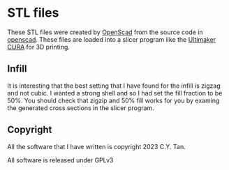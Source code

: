 # STL files

These STL files were created by [OpenScad](https://openscad.org/) from
the source code in
[openscad](https://github.com/cytan299/Ultrasonic_Screwdriver/tree/main/openscad). These
files are loaded into a slicer program like the [Ultimaker
CURA](https://ultimaker.com/software/ultimaker-cura/) for 3D printing.

## Infill

It is interesting that the best setting that I have found for the infill is
zigzag and not cubic. I wanted a strong shell and so I had set the
fill fraction to be 50%. You should check that zigzip and 50% fill
works for you by examing the generated cross sections in the slicer program.

## Copyright

All the software that I have written is copyright 2023 C.Y. Tan.

All software is released under GPLv3





 
